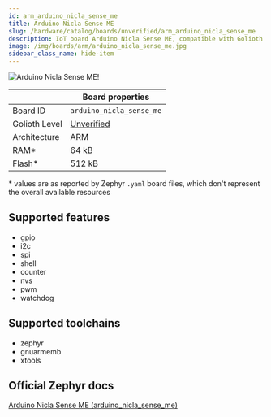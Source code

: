```yaml
---
id: arm_arduino_nicla_sense_me
title: Arduino Nicla Sense ME
slug: /hardware/catalog/boards/unverified/arm_arduino_nicla_sense_me
description: IoT board Arduino Nicla Sense ME, compatible with Golioth at unverified level.
image: /img/boards/arm/arduino_nicla_sense_me.jpg
sidebar_class_name: hide-item
---
```


[//]: # (This is an auto-generated file, do not edit! Changes to it will be lost upon re-generation)

![Arduino Nicla Sense ME!](/img/boards/arm/arduino_nicla_sense_me.jpg "Arduino Nicla Sense ME")

|                | Board properties     |
| -------------  | -------------------- |
| Board ID       | `arduino_nicla_sense_me` |
| Golioth Level  | [Unverified](/hardware#unverified-boards) |
| Architecture   | ARM |
| RAM*           | 64 kB |
| Flash*         | 512 kB |

\* values are as reported by Zephyr `.yaml` board files, which don't represent the overall available resources



## Supported features

* gpio
* i2c
* spi
* shell
* counter
* nvs
* pwm
* watchdog

## Supported toolchains

* zephyr
* gnuarmemb
* xtools

## Official Zephyr docs

[Arduino Nicla Sense ME (arduino_nicla_sense_me)](https://docs.zephyrproject.org/latest/boards/arm/arduino_nicla_sense_me/doc/index.html)
